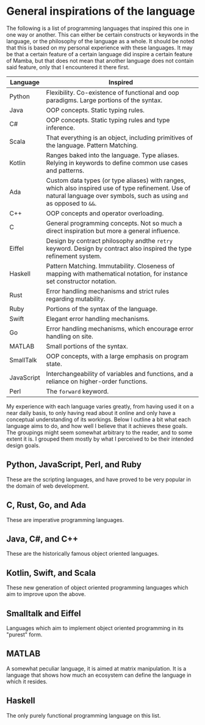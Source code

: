 # General inspirations of the language

The following is a list of programming languages that inspired this one in one way or another. 
This can either be certain constructs or keywords in the language, or the philosophy of the language as a whole.
It should be noted that this is based on my personal experience with these languages.
It may be that a certain feature of a certain language did inspire a certain feature of Mamba, but that does not mean that another language does not contain said feature, only that I encountered it there first.

Language  | Inspired
----------|------------
Python    | Flexibility. Co-existence of functional and oop paradigms. Large portions of the syntax.
Java      | OOP concepts. Static typing rules.
C#        | OOP concepts. Static typing rules and type inference.
Scala     | That everything is an object, including primitives of the language. Pattern Matching.
Kotlin    | Ranges baked into the language. Type aliases. Relying in keywords to define common use cases and patterns.
Ada       | Custom data types (or type aliases) with ranges, which also inspired use of type refinement. Use of natural language over symbols, such as using `and` as opposed to `&&`.
C++       | OOP concepts and operator overloading.
C         | General programming concepts. Not so much a direct inspiration but more a general influence.
Eiffel    | Design by contract philosophy andthe `retry` keyword. Design by contract also inspired the type refinement system. 
Haskell   | Pattern Matching. Immutability. Closeness of mapping with mathematical notation, for instance set constructor notation.
Rust      | Error handling mechanisms and strict rules regarding mutability.
Ruby      | Portions of the syntax of the language.
Swift     | Elegant error handling mechanisms.
Go        | Error handling mechanisms, which encourage error handling on site.
MATLAB    | Small portions of the syntax. 
SmallTalk | OOP concepts, with a large emphasis on program state.
JavaScript| Interchangeability of variables and functions, and a reliance on higher-order functions.
Perl      | The `forward` keyword.

My experience with each language varies greatly, from having used it on a near daily basis, to only having read about it online and only have a conceptual understanding of its workings.
Below I outline a bit what each language aims to do, and how well I believe that it achieves these goals.
The groupings might seem somewhat arbitrary to the reader, and to some extent it is.
I grouped them mostly by what I perceived to be their intended design goals.

## Python, JavaScript, Perl, and Ruby

These are the scripting languages, and have proved to be very popular in the domain of web development.

## C, Rust, Go, and Ada

These are imperative programming languages.

## Java, C#, and C++

These are the historically famous object oriented languages.

## Kotlin, Swift, and Scala

These new generation of object oriented programming languages which aim to improve upon the above.

## Smalltalk and Eiffel

Languages which aim to implement object oriented programming in its "purest" form.

## MATLAB

A somewhat peculiar language, it is aimed at matrix manipulation.
It is a language that shows how much an ecosystem can define the language in which it resides.

## Haskell

The only purely functional programming language on this list.
